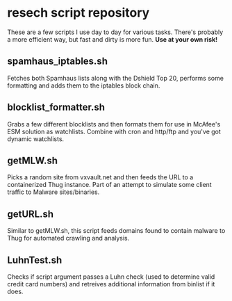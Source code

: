resech script repository=====These are a few scripts I use day to day for various tasks. There's probably a more efficient way, but fast and dirty is more fun. **Use at your own risk!**spamhaus\_iptables.sh-----Fetches both Spamhaus lists along with the Dshield Top 20, performs some formatting and adds them to the iptables block chain.blocklist\_formatter.sh------Grabs a few different blocklists and then formats them for use in McAfee's ESM solution as watchlists. Combine with cron and http/ftp and you've got dynamic watchlists.getMLW.sh------Picks a random site  from vxvault.net and then feeds the URL to a containerized Thug instance. Part of an attempt to simulate some client traffic to Malware sites/binaries.getURL.sh------Similar to getMLW.sh, this script feeds domains found to contain malware to Thug for automated crawling and analysis.LuhnTest.sh------Checks if script argument passes a Luhn check (used to determine valid credit card numbers) and retreives additional information from binlist if it does.